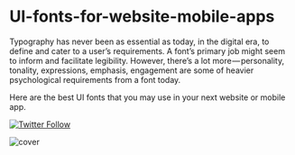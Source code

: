 # UI-fonts-for-website-mobile-apps

Typography has never been as essential as today, in the digital era, to define and cater to a user’s requirements. A font’s primary job might seem to inform and facilitate legibility. However, there’s a lot more — personality, tonality, expressions, emphasis, engagement are some of heavier psychological requirements from a font today.

Here are the best UI fonts that you may use in your next website or mobile app.

[![Twitter Follow](https://img.shields.io/twitter/follow/gabriel_theCode.svg?style=social)](https://twitter.com/gabriel_theCode) 



<img src="https://github.com/gabriel-TheCode/UI-fonts-for-website-mobile-apps/blob/master/public/cover-typography.png" alt="cover">
